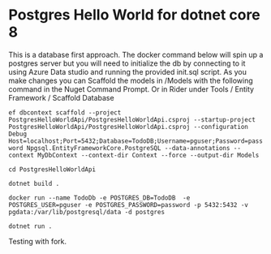 # Postgres Hello World for dotnet core 8

This is a database first approach. The docker command below will spin up a postgres server but you will need to initialize the db by connecting to it using Azure Data studio and running the provided init.sql script. As you make changes you can Scaffold the models in /Models with the following command in the Nuget Command Prompt. Or in Rider under Tools / Entity Framework / Scaffold Database

`ef dbcontext scaffold --project PostgresHelloWorldApi/PostgresHelloWorldApi.csproj --startup-project PostgresHelloWorldApi/PostgresHelloWorldApi.csproj --configuration Debug Host=localhost;Port=5432;Database=TodoDB;Username=pguser;Password=password Npgsql.EntityFrameworkCore.PostgreSQL --data-annotations --context MyDbContext --context-dir Context --force --output-dir Models`


`cd PostgresHelloWorldApi`


`dotnet build .`


`docker run --name TodoDb -e POSTGRES_DB=TodoDB  -e POSTGRES_USER=pguser -e POSTGRES_PASSWORD=password -p 5432:5432 -v pgdata:/var/lib/postgresql/data -d postgres`


`dotnet run .`

Testing with fork.